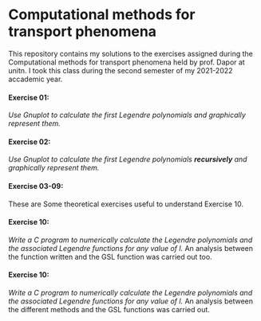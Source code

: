 # Computational methods for transport phenomena

This repository contains my solutions to the exercises assigned during the Computational methods for transport phenomena held by prof. Dapor at unitn. I took this class during the second semester of my 2021-2022 accademic year.

#### Exercise 01:
_Use Gnuplot to calculate the first Legendre polynomials and graphically represent them._

#### Exercise 02:
_Use Gnuplot to calculate the first Legendre polynomials **recursively** and graphically represent them._

#### Exercise 03-09:
These are Some theoretical exercises useful to understand Exercise 10.

#### Exercise 10:
_Write a C program to numerically calculate the Legendre polynomials and the associated Legendre functions for any value of l._
An analysis between the function written and the GSL function was carried out too.

#### Exercise 10:
_Write a C program to numerically calculate the Legendre polynomials and the associated Legendre functions for any value of l._
An analysis between the different methods and the GSL functions was carried out.
